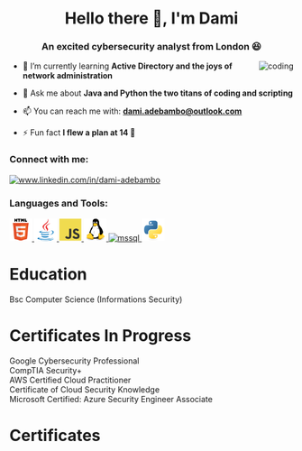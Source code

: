 <h1 align="center">Hello there 👋, I'm Dami</h1>
<h3 align="center">An excited cybersecurity analyst from London 😆</h3>
<img align="right" alt="coding" width"400" src="https://www.sogeti.com/globalassets/global/content-images/explore/blog/2020-predictions/00086---desk-anim---v0.3.gif">

- 🌱 I’m currently learning **Active Directory and the joys of network administration**

- 💬 Ask me about **Java and Python the two titans of coding and scripting**

- 📫 You can reach me with: **dami.adebambo@outlook.com**

- ⚡ Fun fact **I flew a plan at 14 💪**

<h3 align="left">Connect with me:</h3>
<p align="left">
<a href="https://linkedin.com/in/www.linkedin.com/in/dami-adebambo" target="blank"><img align="center" src="https://raw.githubusercontent.com/rahuldkjain/github-profile-readme-generator/master/src/images/icons/Social/linked-in-alt.svg" alt="www.linkedin.com/in/dami-adebambo" height="30" width="40" /></a>
</p>

<h3 align="left">Languages and Tools:</h3>
<p align="left"> <a href="https://www.w3.org/html/" target="_blank" rel="noreferrer"> <img src="https://raw.githubusercontent.com/devicons/devicon/master/icons/html5/html5-original-wordmark.svg" alt="html5" width="40" height="40"/> </a> <a href="https://www.java.com" target="_blank" rel="noreferrer"> <img src="https://raw.githubusercontent.com/devicons/devicon/master/icons/java/java-original.svg" alt="java" width="40" height="40"/> </a> <a href="https://developer.mozilla.org/en-US/docs/Web/JavaScript" target="_blank" rel="noreferrer"> <img src="https://raw.githubusercontent.com/devicons/devicon/master/icons/javascript/javascript-original.svg" alt="javascript" width="40" height="40"/> </a> <a href="https://www.linux.org/" target="_blank" rel="noreferrer"> <img src="https://raw.githubusercontent.com/devicons/devicon/master/icons/linux/linux-original.svg" alt="linux" width="40" height="40"/> </a> <a href="https://www.microsoft.com/en-us/sql-server" target="_blank" rel="noreferrer"> <img src="https://www.svgrepo.com/show/303229/microsoft-sql-server-logo.svg" alt="mssql" width="40" height="40"/> </a> <a href="https://www.python.org" target="_blank" rel="noreferrer"> <img src="https://raw.githubusercontent.com/devicons/devicon/master/icons/python/python-original.svg" alt="python" width="40" height="40"/> </a> </p>


# Education
Bsc Computer Science (Informations Security)

# Certificates In Progress
Google Cybersecurity Professional<br />
CompTIA Security+<br />
AWS Certified Cloud Practitioner<br />
Certificate of Cloud Security Knowledge<br />
Microsoft Certified: Azure Security Engineer Associate<br />

# Certificates
<!---
Dami-Adebambo/Dami-Adebambo is a ✨ special ✨ repository because its `README.md` (this file) appears on your GitHub profile.
You can click the Preview link to take a look at your changes.
--->
